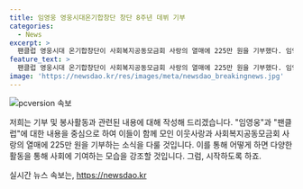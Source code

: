 ```yaml
---
title: 임영웅 영웅시대온기합창단 창단 8주년 데뷔 기부
categories:
  - News
excerpt: >
  팬클럽 영웅시대 온기합창단이 사회복지공동모금회 사랑의 열매에 225만 원을 기부했다. 임영웅의 노래를 합창으로 부르고 싶어하는 29명 회원이 창단을 기념하며 모인 것으로, 기부는 임영웅 데뷔 8주년을 기념하고 어려운 가정의 불치병 어린이 치료비로 전달됐다. 온기합창단은 향후 꾸준한 기부활동을 약속하며, 임영웅의 선한 영향력을 이어받는다고 전했다.
feature_text: >
  팬클럽 영웅시대 온기합창단이 사회복지공동모금회 사랑의 열매에 225만 원을 기부했다. 임영웅의 노래를 합창으로 부르고 싶어하는 29명 회원이 창단을 기념하며 모인 것으로, 기부는 임영웅 데뷔 8주년을 기념하고 어려운 가정의 불치병 어린이 치료비로 전달됐다. 온기합창단은 향후 꾸준한 기부활동을 약속하며, 임영웅의 선한 영향력을 이어받는다고 전했다.
image: 'https://newsdao.kr/res/images/meta/newsdao_breakingnews.jpg'
---
```


<p><img src="https://newsdao.kr/res/images/meta/newsdao_breakingnews.jpg" alt="pcversion 속보" /></p>

<p>저희는 기부 및 봉사활동과 관련된 내용에 대해 작성해 드리겠습니다. "임영웅"과 "팬클럽"에 대한 내용을 중심으로 하여 이들이 함께 모인 이웃사랑과 사회복지공동모금회 사랑의 열매에 225만 원을 기부하는 소식을 다룰 것입니다. 이를 통해 어떻게 하면 다양한 활동을 통해 사회에 기여하는 모습을 강조할 것입니다. 그럼, 시작하도록 하죠.</p>
실시간 뉴스 속보는, <a href="https://newsdao.kr" rel="dofollow">https://newsdao.kr</a>


